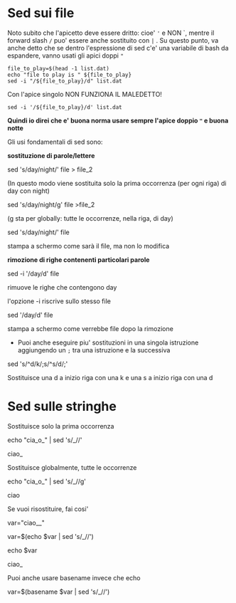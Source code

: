 # Sed sui file

Noto subito che l'apicetto deve essere dritto: cioe' `'` e NON \`, mentre il forward slash `/` puo' essere anche sostituito con `|` .
Su questo punto, va anche detto che se dentro l'espressione di sed c'e' una variabile di bash da espandere, vanno usati gli apici doppi `"`

    file_to_play=$(head -1 list.dat)
    echo "file to play is " ${file_to_play}
    sed -i "/${file_to_play}/d" list.dat

Con l'apice singolo NON FUNZIONA IL MALEDETTO!

    sed -i '/${file_to_play}/d' list.dat

**Quindi io direi che e' buona norma usare sempre l'apice doppio `"` e buona notte**

Gli usi fondamentali di sed sono:

**sostituzione di parole/lettere**

sed 's/day/night/' file > file_2

(In questo modo viene sostituita solo la prima occorrenza (per ogni riga) di day con night)

sed 's/day/night/g' file >file_2

(g sta per globally: tutte le occorrenze, nella riga, di day)

sed 's/day/night/' file

stampa a schermo come sarà il file, ma non lo modifica

**rimozione di righe contenenti particolari parole**

sed -i '/day/d' file

rimuove le righe che contengono day

l'opzione -i riscrive sullo stesso file

sed '/day/d' file

stampa a schermo come verrebbe file dopo la rimozione

* Puoi anche eseguire piu' sostituzioni in una singola istruzione aggiungendo un `;` tra una istruzione e la successiva

sed 's/^d/k/;s/^s/d/;'

Sostituisce una d a inizio riga con una k e una s a inizio riga con una d

# Sed sulle stringhe

Sostituisce solo la prima occorrenza

echo "cia_o_" | sed 's/_//'

ciao_

Sostituisce globalmente, tutte le occorrenze

echo "cia_o_" | sed 's/_//g'

ciao


Se vuoi risostituire, fai cosi'

var="ciao__"

var=$(echo $var | sed 's/_//')

echo $var

ciao_

Puoi anche usare basename invece che echo

var=$(basename $var | sed 's/_//')

